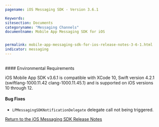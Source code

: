 ```yaml
---
pagename: iOS Messaging SDK - Version 3.6.1

Keywords:
sitesection: Documents
categoryname: "Messaging Channels"
documentname: Mobile App Messaging SDK for iOS


permalink: mobile-app-messaging-sdk-for-ios-release-notes-3-6-1.html
indicator: messaging
---
```

<br>
#### Environmental Requirements

iOS Mobile App SDK v3.6.1 is compatible with XCode 10, Swift version 4.2.1 (swiftlang-1000.11.42 clang-1000.11.45.1)  and is supported on iOS versions 10 through 12.


#### Bug Fixes

* `LPMessagingSDKNotificationDelegate` delegate call not being triggered.

<a href="/mobile-app-messaging-sdk-for-ios-all-release-notes.html">Return to the iOS Messaging SDK Release Notes</a>